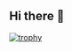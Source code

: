 ## Hi there 👋

[![trophy](https://github-profile-trophy.vercel.app/?rizkygm23)](https://github.com/ryo-ma/github-profile-trophy)
